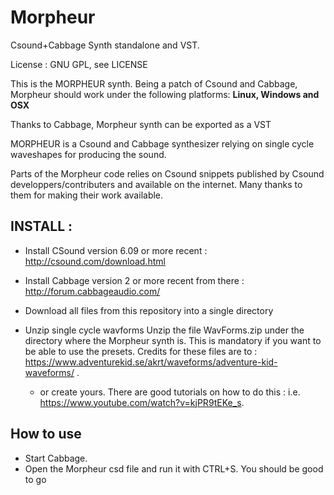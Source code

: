 # Morpheur
Csound+Cabbage Synth standalone and VST. 

License : GNU GPL, see LICENSE

This is the MORPHEUR synth. Being a patch of Csound and Cabbage, Morpheur should work under the following platforms: 
**Linux, Windows and OSX**

Thanks to Cabbage, Morpheur synth can be exported as a VST

MORPHEUR is  a Csound and Cabbage synthesizer relying on single cycle waveshapes for producing the sound.

Parts of the Morpheur code relies on Csound snippets published by Csound developpers/contributers and available on the internet. Many thanks to them for making their work available.

## INSTALL : 
- Install CSound version 6.09 or more recent : http://csound.com/download.html
- Install Cabbage version 2 or more recent from there : http://forum.cabbageaudio.com/

- Download all files from this repository into a single directory

- Unzip single cycle wavforms 
Unzip the file WavForms.zip under the directory where the Morpheur synth is. This is mandatory if you want to be able to use the presets.
Credits for these files are to : https://www.adventurekid.se/akrt/waveforms/adventure-kid-waveforms/ . 

   - or create yours.
There are good tutorials on how to do this : i.e. https://www.youtube.com/watch?v=kjPR9tEKe_s.


## How to use
- Start Cabbage. 
- Open the Morpheur csd file and run it with CTRL+S. You should be good to go


